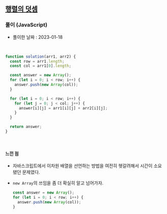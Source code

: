 ## <a href="https://programmers.co.kr/learn/courses/30/lessons/12950">행렬의 덧셈</a>

### 풀이 (JavaScript)

- 풀이한 날짜 : 2023-01-18

<br/>

```js
function solution(arr1, arr2) {
  const row = arr1.length;
  const col = arr1[0].length;

  const answer = new Array();
  for (let i = 0; i < row; i++) {
    answer.push(new Array(col));
  }

  for (let i = 0; i < row; i++) {
    for (let j = 0; j < col; j++) {
      answer[i][j] = arr1[i][j] + arr2[i][j];
    }
  }

  return answer;
}
```

<br/>

#### 느낀 점

- 자바스크립트에서 이차원 배열을 선언하는 방법을 여전히 헷갈려해서 시간이 소요됐던 문제였다.

- <code>new Array</code>의 쓰임을 좀 더 확실히 알고 넘어가자.

  ```js
  const answer = new Array();
  for (let i = 0; i < row; i++) {
    answer.push(new Array(col));
  }
  ```

<br/><br/>
